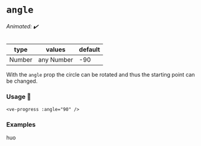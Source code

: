 # `angle`

###### Animated: ✔️

| type      | values | default |
| --------- | ------ | ------- |
| Number    | any Number | -90 |

With the `angle` prop the circle can be rotated and thus the starting point can be changed.

### Usage 📜

```vue
<ve-progress :angle="90" />
```

### Examples

huo

<Angle>
<template #code="{ data }">
<CodeGroup>
<CodeGroupItem >

```vue:no-v-pre
<template>
  <ve-progress :progress="{{data.progress}}" :angle="{{data.angle}}"/>
</template>
```

</CodeGroupItem>
</CodeGroup>
</template>
</Angle>
